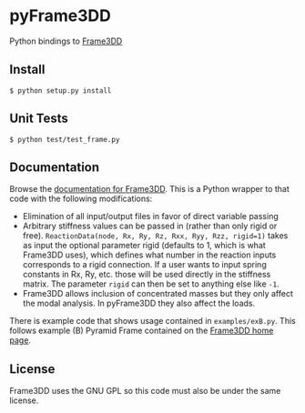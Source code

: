 # pyFrame3DD


Python bindings to [Frame3DD](http://frame3dd.sourceforge.net)

## Install

    $ python setup.py install

## Unit Tests

    $ python test/test_frame.py

## Documentation

Browse the [documentation for Frame3DD](http://svn.code.sourceforge.net/p/frame3dd/code/trunk/doc/Frame3DD-manual.html).  This is a Python wrapper to that code with the following modifications:

- Elimination of all input/output files in favor of direct variable passing
- Arbitrary stiffness values can be passed in (rather than only rigid or free).  ``ReactionData(node, Rx, Ry, Rz, Rxx, Ryy, Rzz, rigid=1)`` takes as input the optional parameter rigid (defaults to 1, which is what Frame3DD uses), which defines what number in the reaction inputs corresponds to a rigid connection.  If a user wants to input spring constants in Rx, Ry, etc. those will be used directly in the stiffness matrix.  The parameter ``rigid`` can then be set to anything else like ``-1``.
- Frame3DD allows inclusion of concentrated masses but they only affect the modal analysis.  In pyFrame3DD they also affect the loads.

There is example code that shows usage contained in ``examples/exB.py``.  This follows example (B) Pyramid Frame contained on the [Frame3DD home page](http://frame3dd.sourceforge.net).

## License

Frame3DD uses the GNU GPL so this code must also be under the same license.